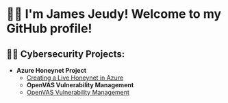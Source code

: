 <h1> 👋🏾 I'm James Jeudy! Welcome to my GitHub profile!

<h2>👨‍💻 Cybersecurity Projects:</h2>

- <b>Azure Honeynet Project</b>
  - [Creating a Live Honeynet in Azure ](https://github.com/James-Jeudy/Honeynet-Azure)
  - <b>OpenVAS Vulnerability Management</b>
  - [OpenVAS Vulnerability Management ](https://github.com/James-Jeudy/OpenVAS_Vulnerability-Management)
